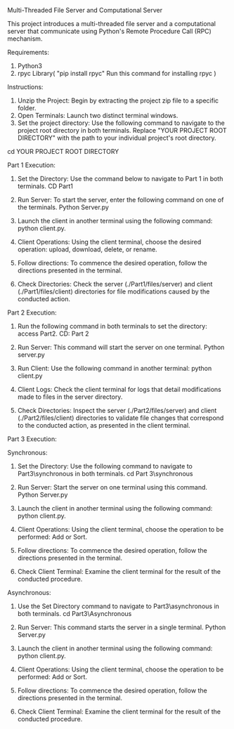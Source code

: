 Multi-Threaded File Server and Computational Server

This project introduces a multi-threaded file server and a computational server that communicate using Python's Remote Procedure Call (RPC) mechanism.

Requirements:

1. Python3
2. rpyc Library( "pip install rpyc" Run this command for installing rpyc )

Instructions:
1. Unzip the Project: Begin by extracting the project zip file to a specific folder.
2. Open Terminals: Launch two distinct terminal windows.
3. Set the project directory: Use the following command to navigate to the project root directory in both terminals. Replace "YOUR PROJECT ROOT DIRECTORY" with the path to your individual project's root directory.

cd YOUR PROJECT ROOT DIRECTORY

Part 1 Execution:

1. Set the Directory: Use the command below to navigate to Part 1 in both terminals.
   CD Part1

2. Run Server: To start the server, enter the following command on one of the terminals.
   Python Server.py

3. Launch the client in another terminal using the following command: python client.py.

4. Client Operations: Using the client terminal, choose the desired operation: upload, download, delete, or rename.

5. Follow directions: To commence the desired operation, follow the directions presented in the terminal.

6. Check Directories: Check the server (./Part1/files/server) and client (./Part1/files/client) directories for file modifications caused by the conducted action.


Part 2 Execution:

1. Run the following command in both terminals to set the directory: access Part2.
   CD: Part 2

2. Run Server: This command will start the server on one terminal.
   Python server.py

3. Run Client: Use the following command in another terminal: python client.py

4. Client Logs: Check the client terminal for logs that detail modifications made to files in the server directory.

5. Check Directories: Inspect the server (./Part2/files/server) and client (./Part2/files/client) directories to validate file changes that correspond to the conducted action, as presented in the client terminal.

Part 3 Execution:

Synchronous:

1. Set the Directory: Use the following command to navigate to Part3\synchronous in both terminals.
   cd Part 3\synchronous

2. Run Server: Start the server on one terminal using this command.
   Python Server.py

3. Launch the client in another terminal using the following command: python client.py.

4. Client Operations: Using the client terminal, choose the operation to be performed: Add or Sort.

5. Follow directions: To commence the desired operation, follow the directions presented in the terminal.

6. Check Client Terminal: Examine the client terminal for the result of the conducted procedure.

Asynchronous:

1. Use the Set Directory command to navigate to Part3\asynchronous in both terminals.
   cd Part3\Asynchronous

2. Run Server: This command starts the server in a single terminal.
   Python Server.py

3. Launch the client in another terminal using the following command: python client.py.

4. Client Operations: Using the client terminal, choose the operation to be performed: Add or Sort.

5. Follow directions: To commence the desired operation, follow the directions presented in the terminal.

6. Check Client Terminal: Examine the client terminal for the result of the conducted procedure.
